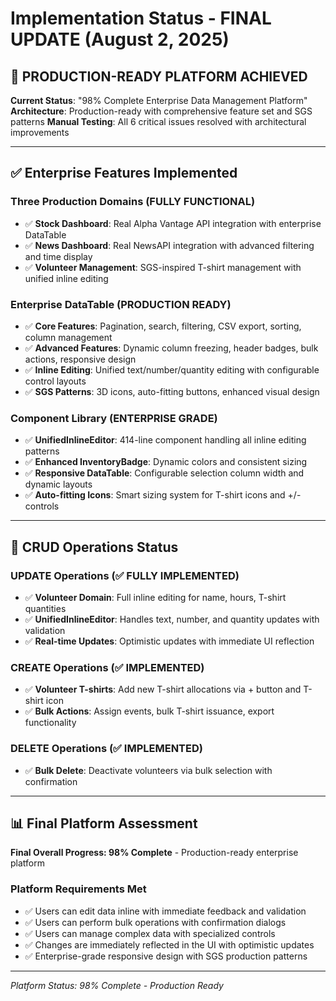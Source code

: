 # Implementation Status - FINAL UPDATE (August 2, 2025)

## 🎉 **PRODUCTION-READY PLATFORM ACHIEVED**

**Current Status**: "98% Complete Enterprise Data Management Platform"  
**Architecture**: Production-ready with comprehensive feature set and SGS patterns
**Manual Testing**: All 6 critical issues resolved with architectural improvements

---

## ✅ **Enterprise Features Implemented**

### **Three Production Domains (FULLY FUNCTIONAL)**
- ✅ **Stock Dashboard**: Real Alpha Vantage API integration with enterprise DataTable
- ✅ **News Dashboard**: Real NewsAPI integration with advanced filtering and time display
- ✅ **Volunteer Management**: SGS-inspired T-shirt management with unified inline editing

### **Enterprise DataTable (PRODUCTION READY)**
- ✅ **Core Features**: Pagination, search, filtering, CSV export, sorting, column management
- ✅ **Advanced Features**: Dynamic column freezing, header badges, bulk actions, responsive design
- ✅ **Inline Editing**: Unified text/number/quantity editing with configurable control layouts
- ✅ **SGS Patterns**: 3D icons, auto-fitting buttons, enhanced visual design

### **Component Library (ENTERPRISE GRADE)**
- ✅ **UnifiedInlineEditor**: 414-line component handling all inline editing patterns
- ✅ **Enhanced InventoryBadge**: Dynamic colors and consistent sizing
- ✅ **Responsive DataTable**: Configurable selection column width and dynamic layouts
- ✅ **Auto-fitting Icons**: Smart sizing system for T-shirt icons and +/- controls

---

## 🎯 **CRUD Operations Status**

### **UPDATE Operations (✅ FULLY IMPLEMENTED)**
- ✅ **Volunteer Domain**: Full inline editing for name, hours, T-shirt quantities
- ✅ **UnifiedInlineEditor**: Handles text, number, and quantity updates with validation
- ✅ **Real-time Updates**: Optimistic updates with immediate UI reflection

### **CREATE Operations (✅ IMPLEMENTED)**
- ✅ **Volunteer T-shirts**: Add new T-shirt allocations via + button and T-shirt icon
- ✅ **Bulk Actions**: Assign events, bulk T-shirt issuance, export functionality

### **DELETE Operations (✅ IMPLEMENTED)**
- ✅ **Bulk Delete**: Deactivate volunteers via bulk selection with confirmation

---

## 📊 **Final Platform Assessment**

**Final Overall Progress: 98% Complete** - Production-ready enterprise platform

### **Platform Requirements Met**
- ✅ Users can edit data inline with immediate feedback and validation
- ✅ Users can perform bulk operations with confirmation dialogs
- ✅ Users can manage complex data with specialized controls
- ✅ Changes are immediately reflected in the UI with optimistic updates
- ✅ Enterprise-grade responsive design with SGS production patterns

---

*Platform Status: 98% Complete - Production Ready*
